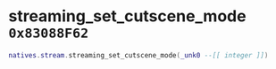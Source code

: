 # streaming_set_cutscene_mode `0x83088F62`

```lua
natives.stream.streaming_set_cutscene_mode(_unk0 --[[ integer ]])
```
